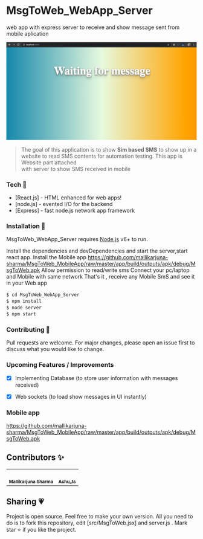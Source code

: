 # MsgToWeb_WebApp_Server
web app with express server to receive and show message sent from mobile aplication

![Site preview](/public/webview.png)


> The goal of this application is to 
> show __Sim based SMS__ to show up in 
> a website to read SMS contents for 
> automation testing.
> This app is Website part attached  
> with server to show SMS received in mobile


### Tech 🚀

* [React.js] - HTML enhanced for web apps!
* [node.js] - evented I/O for the backend
* [Express] - fast node.js network app framework


### Installation 🔗

MsgToWeb_WebApp_Server requires [Node.js](https://nodejs.org/) v6+ to run.

Install the dependencies and devDependencies and start the server,start react app.
Install the Mobile app 
https://github.com/mallikarjuna-sharma/MsgToWeb_MobileApp/raw/master/app/build/outputs/apk/debug/MsgToWeb.apk
Allow permission to read/write sms
Connect your pc/laptop and Mobile with same network
That's it , receive any Mobile SmS and see it in your Web app

```sh
$ cd MsgToWeb_WebApp_Server
$ npm install 
$ node server
$ npm start
```

### Contributing 🙌

Pull requests are welcome. For major changes, please open an issue first to discuss what you would like to change.

### Upcoming Features / Improvements 

- [x] Implementing Database (to store user information with messages received)
- [x] Web sockets (to load show messages in UI instantly)


### Mobile app

https://github.com/mallikarjuna-sharma/MsgToWeb_MobileApp/raw/master/app/build/outputs/apk/debug/MsgToWeb.apk

## Contributors ✨
<table>
  <tr>
    <td align="center">
      <a href="https://www.instagram.com/rmalliksharma96/">
        <img src="https://instagram.fmaa2-2.fna.fbcdn.net/v/t51.2885-19/s150x150/16585653_614441548749035_750547953042587648_a.jpg?_nc_ht=instagram.fmaa2-2.fna.fbcdn.net&_nc_ohc=XsxHJ-GipCMAX-ERkfm&oh=0cee67d1a727952e08a31a96e0b401c6&oe=5EB20A83" width="100px" alt="" />
        <br />
        <sub><b>Mallikarjuna Sharma</b></sub>
      </a>
      <br />
    </td>
    <td align="center">
      <a href="https://www.instagram.com/ts_achu/">
        <img src="https://banner2.cleanpng.com/20180920/yko/kisspng-computer-icons-portable-network-graphics-avatar-ic-5ba3c66df14d32.3051789815374598219884.jpg" width="100px" alt="" />
        <br />
        <sub><b>Achu_ts</b></sub>
      </a>
      <br />
    </td>
  </tr>
</table>

## Sharing 💗

Project is open source. Feel free to make your own version. All you need to do is to fork this repository, edit [src/MsgToWeb.jsx] and server.js . Mark star ⭐ if you like the project.






